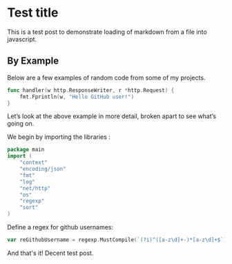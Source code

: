 # Test title

This is a test post to demonstrate loading of markdown from a file into javascript.

## By Example
Below are a few examples of random code from some of my projects.

```go
func handler(w http.ResponseWriter, r *http.Request) {
	fmt.Fprintln(w, "Hello GitHub user!")
}
```

Let’s look at the above example in more detail, broken apart to see what’s going on.

We begin by importing the libraries :

```go
package main
import (
	"context"
	"encoding/json"
	"fmt"
	"log"
	"net/http"
	"os"
	"regexp"
	"sort"
)
```

Define a regex for github usernames:

```go
var reGithubUsername = regexp.MustCompile(`(?i)^([a-z\d]+-)*[a-z\d]+$`)
```

And that's it! Decent test post.
